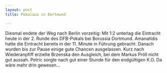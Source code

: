 ```yaml
---
layout: post
title: Pokalaus in Dortmund

---
```


Diesmal endete der Weg nach Berlin vorzeitig: Mit 1:2 unterlag die Eintracht heute in der 2. Runde des DFB-Pokals bei Borussia Dortmund. Amanatidis hatte die Eintracht bereits in der 11. Minute in Führung gebracht. Danach wurden bis zur Pause einige gute Chancen ausgelassen. Kurz nach Wiederanpfiff erzielte Brzenska den Ausgleich, bei dem Markus Pröll nicht gut aussah. Petric sorgte nach gut einer Stunde für den endgültigen K.O. Da wäre mehr drin gewesen...


